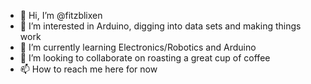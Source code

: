 - 👋 Hi, I’m @fitzblixen
- 👀 I’m interested in Arduino, digging into data sets and making things work
- 🌱 I’m currently learning Electronics/Robotics and Arduino
- 💞️ I’m looking to collaborate on roasting a great cup of coffee
- 📫 How to reach me here for now

<!---
fitzblixen/fitzblixen is a ✨ special ✨ repository because its `README.md` (this file) appears on your GitHub profile.
You can click the Preview link to take a look at your changes.
--->

